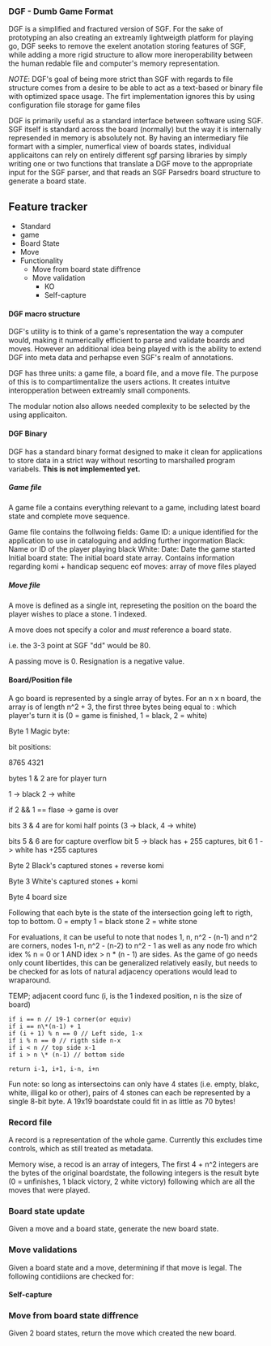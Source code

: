 ### DGF - Dumb Game Format

DGF is a simplified and fractured version of SGF. For the sake of prototyping an also creating an extreamly lightweigth platform for playing go, DGF seeks to remove the exelent anotation storing features of SGF, while adding a more rigid structure to allow more ineroperability between the human redable file and computer's memory representation.

_NOTE_: DGF's goal of being more strict than SGF with regards to file structure comes from a desire to be able to act as a text-based or binary file with optimized space usage. The firt implementation ignores this by using configuration file storage for game files 


DGF is primarily useful as a standard interface between software using SGF. SGF itself is standard across the board (normally) but the way it is internally represended in memory is absolutely not. By having an intermediary file formart with a simpler, numerfical view of boards states, individual applicaitons can rely on entirely different sgf parsing libraries by simply writing one or two functions that translate a DGF move to the appropriate input for the SGF parser, and that reads an SGF Parsedrs board structure to generate a board state.

## Feature tracker
 * Standard
  * game
  * Board State
  * Move
 * Functionality
    * Move from board state diffrence
    * Move validation
        * KO
        * Self-capture


#### DGF macro structure

DGF's utility is to think of a game's representation the way a computer would, making it numerically efficient to parse and validate boards and moves. However an additional idea being played with is the ability to extend DGF into meta data and perhapse even SGF's realm of annotations.

DGF has three units: a game file, a board file, and a move file. The purpose of this is to compartimentalize the users actions. It creates intuitve interopperation between extreamly small components.

The modular notion also allows needed complexity to be selected by the using applicaiton.

#### DGF Binary

DGF has a standard binary format designed to make it clean for applications to store data in a strict way without resorting to marshalled program variabels. __This is not implemented yet.__

##### Game file

A game file a contains everything relevant to a game, including latest board state and complete move sequence.

Game file contains the follwoing fields:
Game ID: a unique identified for the application to use in cataloguing and adding further ingormation
Black: Name or ID of the player playing black
White:
Date: Date the game started
Initial board state: The initial board state array. Contains information regarding komi + handicap
sequenc eof moves: array of move files played

##### Move file

A move is defined as a single int, represeting the position on the board the player wishes to place a stone. 1 indexed.

A move does not specify a color and _must_ reference a board state.

i.e. the 3-3 point at SGF "dd" would be 80.

A passing move is 0. Resignation is a negative value.

#### Board/Position file

A go board is represented by a single array of bytes. For an n x n board, the array is of length n^2 + 3, the first three bytes being equal to :
which player's turn it is (0 = game is finished, 1 = black, 2 = white)

Byte 1
Magic byte:

bit positions:

8765 4321

bytes 1 & 2 are for player turn

1 -> black 2 -> white

if 2 && 1 == flase -> game is over

bits 3 & 4 are for komi half points (3 -> black, 4 -> white)

bits 5 & 6 are for capture overflow
bit 5 -> black has + 255 captures, bit 6 1 -> white has +255 captures

Byte 2
Black's captured stones + reverse komi

Byte 3
White's captured stones + komi

Byte 4
board size

Following that each byte is the state of the intersection going left to rigth, top to bottom.
0 = empty
1 = black stone
2 = white stone

For evaluations, it can be useful to note that nodes 1, n, n^2 - (n-1) and n^2 are corners, nodes 1-n, n^2 - (n-2) to n^2 - 1 as well as any node fro which idex % n = 0 or 1 AND idex > n * (n - 1) are sides. As the game of go needs only count libertides, this can be generalized relatively easily, but needs to be checked for as lots of natural adjacency operations would lead to wraparound. 

TEMP; adjacent coord func (i, is the 1 indexed position, n is the size of board)

```if i == 1 // 1-1 conrner
if i == n // 19-1 corner(or equiv)
if i == n\*(n-1) + 1
if (i + 1) % n == 0 // Left side, 1-x
if i % n == 0 // rigth side n-x
if i < n // top side x-1
if i > n \* (n-1) // bottom side

return i-1, i+1, i-n, i+n 
```
Fun note: so long as intersectoins can only have 4 states (i.e. empty, blakc, white, illigal ko or other), pairs of 4 stones can each be represented by a single 8-bit byte. A 19x19 boardstate could fit in as little as 70 bytes!


### Record file

A record is a representation of the whole game. Currently this excludes time controls, which as still treated as metadata.

Memory wise, a recod is an array of integers, The first 4 + n^2 integers are the bytes of the original boardstate, the following integers is the result byte (0 = unfinishes, 1 black victory, 2 white victory) following which are all the moves that were played.

### Board state update

Given a move and a board state, generate the new board state.

### Move validations

Given a board state and a move, determining if that move is legal. The following contidiions are checked for:

#### Self-capture

### Move from board state diffrence

Given 2 board states, return the move which created the new board.

